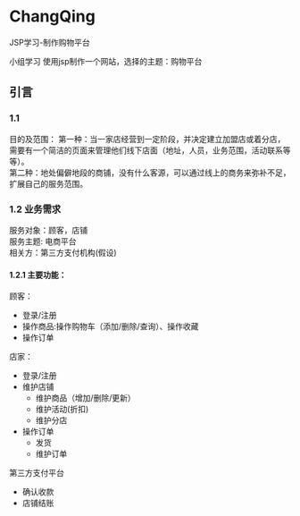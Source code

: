 # ChangQing

JSP学习-制作购物平台

小组学习
使用jsp制作一个网站，选择的主题：购物平台

## 引言 
### 1.1 
目的及范围：
第一种：当一家店经营到一定阶段，并决定建立加盟店或着分店，需要有一个简洁的页面来管理他们线下店面（地址，人员，业务范围，活动联系等等）。<br/>
第二种：地处偏僻地段的商铺，没有什么客源，可以通过线上的商务来弥补不足，扩展自己的服务范围。

### 1.2 业务需求 
服务对象：顾客，店铺<br/>
服务主题: 电商平台<br/>
相关方：第三方支付机构(假设)

#### 1.2.1 主要功能：

顾客：
* 登录/注册
* 操作商品:操作购物车（添加/删除/查询）、操作收藏
* 操作订单

店家：
* 登录/注册
* 维护店铺
	* 维护商品（增加/删除/更新）
	* 维护活动(折扣)
	* 维护分店
* 操作订单
	 * 发货
	* 维护订单
  
第三方支付平台
* 确认收款
* 店铺结账
